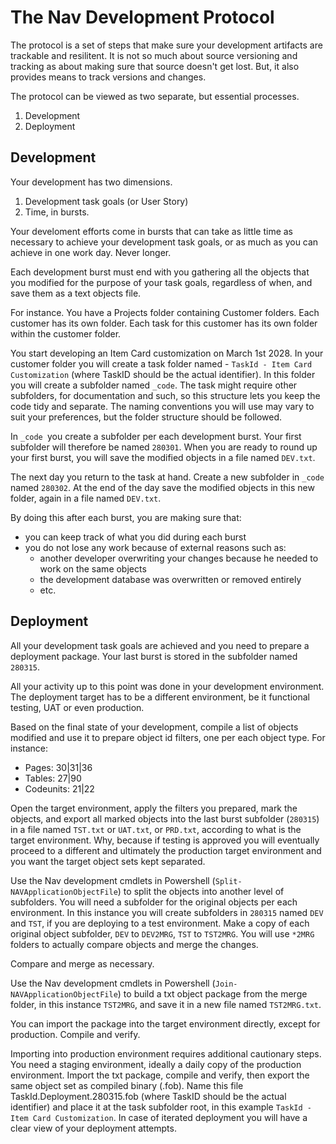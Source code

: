 # The Nav Development Protocol

The protocol is a set of steps that make sure your development artifacts are trackable and resilitent. It is not so much about source versioning and tracking as about making sure that source doesn't get lost. But, it also provides means to track versions and changes.

The protocol can be viewed as two separate, but essential processes.

1. Development
2. Deployment

## Development

Your development has two dimensions.

1. Development task goals (or User Story)
2. Time, in bursts.

Your develoment efforts come in bursts that can take as little time as necessary to achieve your development task goals, or as much as you can achieve in one work day. Never longer. 

Each development burst must end with you gathering all the objects that you modified for the purpose of your task goals, regardless of when, and save them as a text objects file.

For instance. You have a Projects folder containing Customer folders. Each customer has its own folder. Each task for this customer has its own folder within the customer folder.

You start developing an Item Card customization on March 1st 2028. In your customer folder you will create a task folder named  - `TaskId - Item Card Customization` (where TaskID should be the actual identifier). In this folder you will create a subfolder named `_code`. The task might require other subfolders, for documentation and such, so this structure lets you keep the code tidy and separate. The naming conventions you will use may vary to suit your preferences, but the folder structure should be followed.

In `_code `you create a subfolder per each development burst. Your first subfolder will therefore be named `280301`. When you are ready to round up your first burst, you will save the modified objects in a file named `DEV.txt`.

The next day you return to the task at hand. Create a new subfolder in `_code` named `280302`. At the end of the day save the modified objects in this new folder, again in a file named `DEV.txt`.

By doing this after each burst, you are making sure that:

- you can keep track of what you did during each burst
- you do not lose any work because of external reasons such as:
  - another developer overwriting your changes because he needed to work on the same objects
  - the development database was overwritten or removed entirely
  - etc.

## Deployment

All your development task goals are achieved and you need to prepare a deployment package. Your last burst is stored in the subfolder named `280315`.

All your activity up to this point was done in your development environment. The deployment target has to be a different environment, be it functional testing, UAT or even production.

Based on the final state of your development, compile a list of objects modified and use it to prepare object id filters, one per each object type. For instance:

* Pages: 30|31|36
* Tables: 27|90
* Codeunits: 21|22

Open the target environment, apply the filters you prepared, mark the objects, and export all marked objects into the last burst subfolder (`280315`) in a file named `TST.txt` or `UAT.txt`, or `PRD.txt`, according to what is the target environment. Why, because if testing is approved you will eventually proceed to a different and ultimately the production target environment and you want the target object sets kept separated.

Use the Nav development cmdlets in Powershell (`Split-NAVApplicationObjectFile`) to split the objects into another level of subfolders. You will need a subfolder for the original objects per each environment. In this instance you will create subfolders in `280315` named `DEV` and `TST`, if you are deploying to a test environment. Make a copy of each original object subfolder, `DEV` to `DEV2MRG`, `TST` to `TST2MRG`. You will use `*2MRG` folders to actually compare objects and merge the changes.

Compare and merge as necessary.

Use the Nav development cmdlets in Powershell (`Join-NAVApplicationObjectFile`) to build a txt object package from the merge folder, in this instance `TST2MRG`, and save it in a new file named `TST2MRG.txt`.

You can import the package into the target environment directly, except for production. Compile and verify.

Importing into production environment requires additional cautionary steps. You need a staging environment, ideally a daily copy of the production environment. Import the txt package, compile and verify, then export the same object set as compiled binary (.fob). Name this file TaskId.Deployment.280315.fob (where TaskID should be the actual identifier) and place it at the task subfolder root, in this example `TaskId - Item Card Customization`. In case of iterated deployment you will have a clear view of your deployment attempts.
